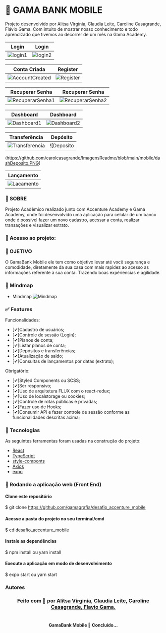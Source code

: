 # 🚀 GAMA BANK MOBILE
<p>Projeto desenvolvido por Alitsa Virgínia, Claudia Leite, Caroline Casagrande, Flávio Gama. Com intuito de mostrar nosso conhecimento e todo aprendizado que tivemos ao decorrer de um mês na Gama Academy. </p> 




|   Login    |    Login    |
|------------|-------------|
| ![login1](https://github.com/carolcasagrande/ImagensReadme/blob/main/mobile/HomeLogin.PNG) | ![login2](https://github.com/carolcasagrande/ImagensReadme/blob/main/mobile/Home_Login.PNG) |


| Conta Criada |  Register |
|------------|-------------|
| ![AccountCreated](https://github.com/carolcasagrande/ImagensReadme/blob/main/mobile/AccountCreated.PNG)| ![Register](https://github.com/carolcasagrande/ImagensReadme/blob/main/mobile/Register.PNG)|


| Recuperar Senha | Recuperar Senha |
|------------|-------------|
| ![RecuperarSenha1](https://github.com/carolcasagrande/ImagensReadme/blob/main/mobile/RecuperarSenha.PNG)| ![RecuperarSenha2](https://github.com/carolcasagrande/ImagensReadme/blob/main/mobile/RecuperarSenhaDois.PNG)|


| Dashboard  | Dashboard   |
|------------|-------------|
| ![Dashboard1](https://github.com/carolcasagrande/ImagensReadme/blob/main/mobile/Dashboard.PNG)| ![Dashboard2](https://github.com/carolcasagrande/ImagensReadme/blob/main/mobile/dashboardProfile.PNG)|


|Transferência|  Depósito   |
|------------ |-------------|
| ![Transferencia](https://github.com/carolcasagrande/ImagensReadme/blob/main/mobile/dashTransfer.PNG)| ![Deposito
(https://github.com/carolcasagrande/ImagensReadme/blob/main/mobile/dashDeposito.PNG)


| Lançamento |           
|------------|
|![Lacamento](https://github.com/carolcasagrande/ImagensReadme/blob/main/mobile/dashLancamentos.PNG)|
   


### 📑 SOBRE
<p>Projeto Acadêmico realizado junto com Accenture Academy e Gama Academy, onde foi desenvolvido uma aplicação para celular de um banco onde é possível fazer um novo cadastro, acessar a conta, realizar transações e visualizar extrato. </p>

### 🚀 Acesso ao projeto:


### 🚀 OJETIVO 
 <p>O GamaBank Mobile ele tem como objetivo levar até você segurança e comodidade, diretamente da sua casa com mais rapidez ao acesso as informações referente à sua conta. Trazendo boas expêriencias e agilidade.  </p>


### 📌 Mindmap

* Mindmap
	![Mindmap]()


### ✅ Features

Funcionalidades:

- [✔]Cadastro de usuários;
- [✔]Controle de sessão (Login);
- [✔]Planos de conta;
- [✔]Listar planos de conta;
- [✔]Depósitos e transferências;
- [✔]Atualização de saldo;
- [✔]Consultas de lançamentos por datas (extrato);

Obrigatório:

- [✔]Styled Components ou SCSS;
- [✔]Ser responsivo;
- [✔]Uso de arquitetura FLUX com o react-redux;
- [✔]Uso de localstorage ou cookies;
- [✔]Controle de rotas públicas e privadas;
- [✔]Fazer uso de Hooks;
- [✔]Consumir API e fazer controle de sessão conforme as funcionalidades descritas acima;

### 🔨 Tecnologias

As seguintes ferramentas foram usadas na construção do projeto:

- [React](https://pt-br.reactjs.org/)
- [TypeScript](https://www.typescriptlang.org/)
- [style-componts](https://styled-components.com/)
- [Axios](https://www.npmjs.com/package/axios)
- [expo](https://expo.io/)


### 🔄 Rodando a aplicação web (Front End)
#### Clone este repositório
$ git clone https://github.com/gamagrafia/desafio_accenture_mobile

#### Acesse a pasta do projeto no seu terminal/cmd
$ cd desafio_accenture_mobile

#### Instale as dependências
$ npm install ou yarn install

#### Execute a aplicação em modo de desenvolvimento
$ expo start ou yarn start 


### Autores

<h3 align="center">
Feito com 💜 por 
<a href="https://www.linkedin.com/in/alitsavirginia/">Alitsa Virginia, 
<a href="https://www.linkedin.com/in/claudialeite-dev/">Claudia Leite,
<a href="https://www.linkedin.com/in/carolinecasagrande/">Caroline Casagrande,
<a href="https://www.linkedin.com/in/flavio-gama-b206243a/">Flavio Gama.
</a>
<br><br>

<h4 align="center"> 
	 GamaBank Mobile 🚀 Concluído... 
</h4>


